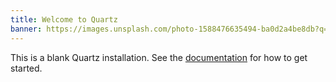 ```yaml
---
title: Welcome to Quartz
banner: https://images.unsplash.com/photo-1588476635494-ba0d2a4be8db?q=80&w=1065&auto=format&fit=crop&ixlib=rb-4.0.3&ixid=M3wxMjA3fDB8MHxwaG90by1wYWdlfHx8fGVufDB8fHx8fA%3D%3D
---
```


This is a blank Quartz installation.
See the [documentation](https://quartz.jzhao.xyz) for how to get started.
